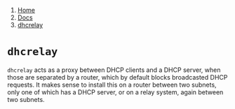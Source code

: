 <!-- -
Title: dhcrelay
Description: DHCP relay dhcrelay
First Published: 2013-12-31
- -->

<ol class="breadcrumb" itemprop="breadcrumb">
	<li><a href="/">Home</a></li>
	<li><a href="/docs/">Docs</a></li>
	<li><a href="/docs/dhcrelay.html">dhcrelay</a></li>
</ol>

`dhcrelay`
==========

`dhcrelay` acts as a proxy between DHCP clients and a DHCP server, when 
those are separated by a router, which by default blocks broadcasted 
DHCP requests. It makes sense to install this on a router between two 
subnets, only one of which has a DHCP server, or on a relay system, 
again between two subnets.
